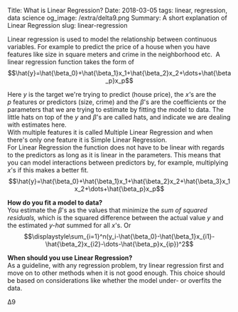 Title: What is Linear Regression?
Date: 2018-03-05
tags: linear, regression, data science
og_image: /extra/delta9.png
Summary: A short explanation of Linear Regression
slug: linear-regression

Linear regression is used to model the relationship between continuous variables. For example to predict the price of a house when you have features like size in square meters and crime in the neighborhood etc.&nbsp; A linear regression function takes the form of<br />
$$\hat{y}=\hat{\beta_0}+\hat{\beta_1}x_1+\hat{\beta_2}x_2+\dots+\hat{\beta_p}x_p$$

Here <i>y </i>is the target we're trying to predict (house price), the&nbsp;<i>x'</i>s are the <i>p&nbsp;</i>features or predictors (size, crime) and the <i>β</i>'s are the coefficients or the parameters that we are trying to estimate by fitting the model to data. The little hats on top of the&nbsp;<i>y </i>and&nbsp;<i>β</i>'s are called hats, and indicate we are dealing with estimates here.<br />
With multiple features it is called Multiple Linear Regression and when there's only one feature it is Simple Linear Regression.<br />
For Linear Regression the function does not have to be linear with regards to the predictors as long as it is linear in the parameters. This means that you can model interactions between predictors by, for example, multiplying <i>x</i>'s if this makes a better fit.<br />
$$\hat{y}=\hat{\beta_0}+\hat{\beta_1}x_1+\hat{\beta_2}x_2+\hat{\beta_3}x_1x_2+\dots+\hat{\beta_p}x_p$$

**How do you fit a model to data?**  
You estimate the&nbsp;<i>β</i>'s&nbsp;as the values that minimize the <i>sum of squared residuals, </i>which is the squared difference between the actual value <i>y</i>&nbsp;and the estimated <i>y-hat </i>summed for all <i>x</i>'s. Or<br />
$$\displaystyle\sum_{i=1}^n(y_i-\hat{\beta_0}-\hat{\beta_1}x_{i1}-\hat{\beta_2}x_{i2}-\dots-\hat{\beta_p}x_{ip})^2$$

**When should you use Linear Regression?**  
As a guideline, with any regression problem, try linear regression first and move on to other methods when it is not good enough. This choice should be based on considerations like whether the model under- or overfits the data.  

&#916;9
